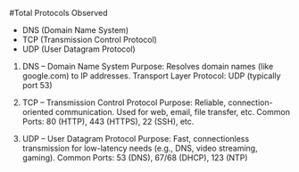 #Total Protocols Observed

- DNS (Domain Name System)
- TCP (Transmission Control Protocol)
- UDP (User Datagram Protocol)

1. DNS – Domain Name System
Purpose: Resolves domain names (like google.com) to IP addresses.
Transport Layer Protocol: UDP (typically port 53)

2. TCP – Transmission Control Protocol
Purpose: Reliable, connection-oriented communication. Used for web, email, file transfer, etc.
Common Ports: 80 (HTTP), 443 (HTTPS), 22 (SSH), etc.

3. UDP – User Datagram Protocol
Purpose: Fast, connectionless transmission for low-latency needs (e.g., DNS, video streaming, gaming).
Common Ports: 53 (DNS), 67/68 (DHCP), 123 (NTP)
